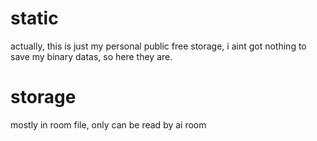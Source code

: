 # static
actually, this is just my personal public free storage, i aint got nothing to save my binary datas, so here they are.

# storage
mostly in room file, only can be read by ai room
